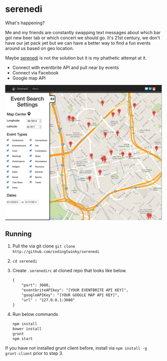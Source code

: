 serenedi
========

What's happening?

Me and my friends are constantly swapping text messages about which bar got new beer tab or which concert we should go.  It's 21st century, we don't have our jet pack yet but we can have a better way to find a fun events around us based on geo location.  

Maybe [serenedi](http://serenedi.com) is not the solution but it is my phathetic attempt at it.


 * Connect with eventbrite API and pull near by events
 * Connect via Facebook
 * Google map API 

![Screenshot](./screenshot.png)


Running
-------

1. Pull the via git clone `git clone http://github.com/codingtwinky/serenedi`

2. `cd serenedi`

2. Create `.serenedirc` at cloned repo that looks like below.

    ```
    {
        "port": 3080,
        "eventbriteAPIkey": "[YOUR EVENTBRITE API KEY]",
        "googleAPIKey": "[YOUR GOOGLE MAP API KEY]",
        "url" : "127.0.0.1:3080"
    }
    ```

3. Run below commands

    ```
    npm install
    bower install
    grunt
    npm start
    ```

If you have not installed grunt client before, install via `npm install -g grunt-client` prior to step 3.
